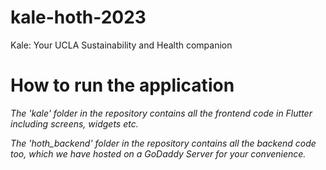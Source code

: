 # kale-hoth-2023

Kale: Your UCLA Sustainability and Health companion

# How to run the application

*The 'kale' folder in the repository contains all the frontend code in Flutter including screens, widgets etc.*

*The 'hoth_backend' folder in the repository contains all the backend code too, which we have hosted on a GoDaddy Server for your convenience.*

